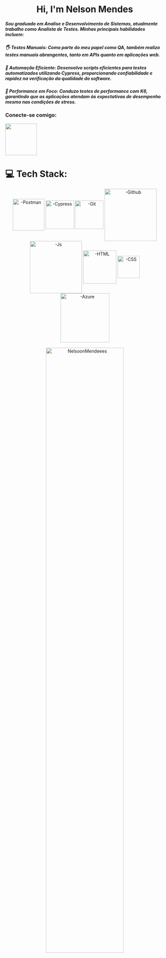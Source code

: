 <h1 align="center">Hi, I'm Nelson Mendes</h1>
<h5> Sou graduado em Analise e Desenvolvimento de Sistemas, atualmente trabalho como Analista de Testes.
Minhas principais habilidades incluem:</h5>

<h5> 🖐️ Testes Manuais: Como parte do meu papel como QA, também realizo testes manuais abrangentes, tanto em APIs quanto em aplicações web. </h5>

<h5> 🤖 Automação Eficiente: Desenvolvo scripts eficientes para testes automatizados utilizando Cypress, proporcionando confiabilidade e rapidez na verificação da qualidade do software.</h5>

<h5> 🚀 Performance em Foco: Conduzo testes de performance com K6, garantindo que as aplicações atendam às expectativas de desempenho mesmo nas condições de stress.</h5>

<h3 align="left">Conecte-se comigo:</h3>
<p align="left">
<a href="https://linkedin.com/in/nelsongomees" target="_blank" rel="nofollow"><img height="100" width="100" src="https://img.shields.io/badge/LinkedIn-0077B5?style=for-the-badge&logo=linkedin&logoColor=white" target="_blank" rel="nofollow"></a>  
<br>

# 💻 Tech Stack:

<div align="center" style="display: inline_block">
<img align="center" alt="-Postman" height="100" width="100" src="https://img.shields.io/badge/Postman-FF6C37?style=for-the-badge&logo=Postman&logoColor=white" /> 
<img align="center" alt="-Cypress" height="90" width="90" src="https://img.shields.io/badge/Cypress-17202C?style=for-the-badge&logo=cypress&logoColor=white" />     
<img align="center" alt="-Git" height="90" width="90" src="https://img.shields.io/badge/GIT-E44C30?style=for-the-badge&logo=git&logoColor=white" />
<img align="center" alt="-Github" height="165" width="165" src="https://img.shields.io/badge/GitHub-100000?style=for-the-badge&logo=github&logoColor=white" />
<img align="center" alt="-Js" height="165" width="165" src="https://img.shields.io/badge/JavaScript-323330?style=for-the-badge&logo=javascript&logoColor=F7DF1E">
<img align="center" alt="-HTML" height="105" width="105" src="https://img.shields.io/badge/HTML5-E34F26?style=for-the-badge&logo=html5&logoColor=white">
<img align="center" alt="-CSS" height="70" width="70" src="https://img.shields.io/badge/CSS3-1572B6?style=for-the-badge&logo=css3&logoColor=white">
<img align="center" alt="-Azure" height="155" width="155" src="https://img.shields.io/badge/Azure_DevOps-0078D7?style=for-the-badge&logo=azure-devops&logoColor=white" />
</div></br>

<div align="center" width="100%">
  <img width="70%" src="https://streak-stats.demolab.com/?user=NelsoonMendeees&theme=chartreuse-dark&hide_border=true" alt="NelsoonMendeees" />
</div>
